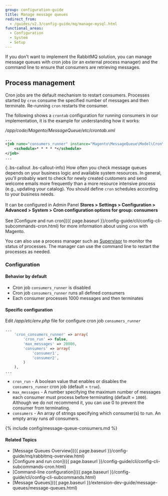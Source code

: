 ```yaml
---
group: configuration-guide
title: Manage message queues
redirect_from:
  - /guides/v2.3/config-guide/mq/manage-mysql.html
functional_areas:
  - Configuration
  - System
  - Setup
---
```


If you don't want to implement the RabbitMQ solution, you can manage message queues with cron jobs (or an external process manager) and the command line to ensure that consumers are retrieving messages.

## Process management

Cron jobs are the default mechanism to restart consumers. Processes started by `cron` consume the specified number of messages and then terminate. Re-running `cron` restarts the consumer.

The following shows a `crontab` configuration for running consumers in our implementation, it is the example for understanding how it works:

*/app/code/Magento/MessageQueue/etc/crontab.xml*

```xml
...
<job name="consumers_runner" instance="Magento\MessageQueue\Model\Cron\ConsumersRunner" method="run">
    <schedule>* * * * *</schedule>
</job>
...
```

{:.bs-callout .bs-callout-info}
How often you check message queues depends on your business logic and available system resources. In general, you'll probably want to check for newly created customers and send welcome emails more frequently than a more resource intensive process (e.g., updating your catalog). You should define `cron` schedules according to your business needs.<br><br>It can be configured in Admin Panel **Stores > Settings > Configuration > Advanced > System > Cron configuration options for group: consumers**<br><br>See [Configure and run cron]({{ page.baseurl }}/config-guide/cli/config-cli-subcommands-cron.html) for more information about using `cron` with Magento.

You can also use a process manager such as [Supervisor](http://supervisord.org/index.html) to monitor the status of processes. The manager can use the command line to restart the processes as needed.

### Configuration

#### Behavior by default

* Cron job `consumers_runner` is disabled
* Cron job `consumers_runner` runs all defined consumers
* Each consumer processes 1000 messages and then terminates

#### Specific configuration

Edit */app/etc/env.php* file for configure cron job `consumers_runner`

```php
...
    'cron_consumers_runner' => array(
        'cron_run' => false,
        'max_messages' => 20000,
        'consumers' => array(
            'consumer1',
            'consumer2',
        )
    ),
...
```

* `cron_run` - A boolean value that enables or disables the `consumers_runner` cron job (default = `true`).
* `max_messages` - A number specifying the maximum number of messages each consumer must process before terminating (default = `1000`). Although we do not recommend it, you can use 0 to prevent the consumer from terminating.
* `consumers` - An array of strings specifying which consumer(s) to run. An empty array runs *all* consumers.

{% include config/message-queue-consumers.md %}

#### Related Topics

*   [Message Queues Overview]({{ page.baseurl }}/config-guide/mq/rabbitmq-overview.html)
*   [Configure and run cron]({{ page.baseurl }}/config-guide/cli/config-cli-subcommands-cron.html)
*   [Command-line configuration]({{ page.baseurl }}/config-guide/cli/config-cli-subcommands.html)
*   [Message Queues]({{ page.baseurl }}/extension-dev-guide/message-queues/message-queues.html)
